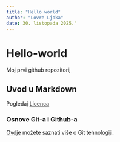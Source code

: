 ```yaml
---
title: "Hello world"
author: "Lovre Ljoka"
date: 30. listopada 2025."
---
```


# Hello-world
Moj prvi github repozitorij
## Uvod u Markdown
Pogledaj [Licenca](LICENSE)

### Osnove Git-a i Github-a
[Ovdje](https://merlin.srce.hr) možete saznati više o Git tehnologiji.
